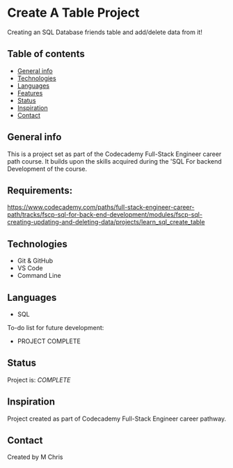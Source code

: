 # Create A Table Project

Creating an SQL Database friends table and add/delete data from it!

## Table of contents

* [General info](#general-info)
* [Technologies](#technologies)
* [Languages](#languages)
* [Features](#features)
* [Status](#status)
* [Inspiration](#inspiration)
* [Contact](#contact)

## General info

 This is a project set as part of the Codecademy Full-Stack Engineer career path course. It builds upon the skills acquired during the 'SQL For backend Development of the course.

 ## Requirements: 
 https://www.codecademy.com/paths/full-stack-engineer-career-path/tracks/fscp-sql-for-back-end-development/modules/fscp-sql-creating-updating-and-deleting-data/projects/learn_sql_create_table


## Technologies

* Git & GitHub
* VS Code
* Command Line

## Languages

* SQL

To-do list for future development:

* PROJECT COMPLETE

## Status

Project is: _COMPLETE_

## Inspiration

Project created as part of Codecademy Full-Stack Engineer career pathway.


## Contact 
Created by M Chris
